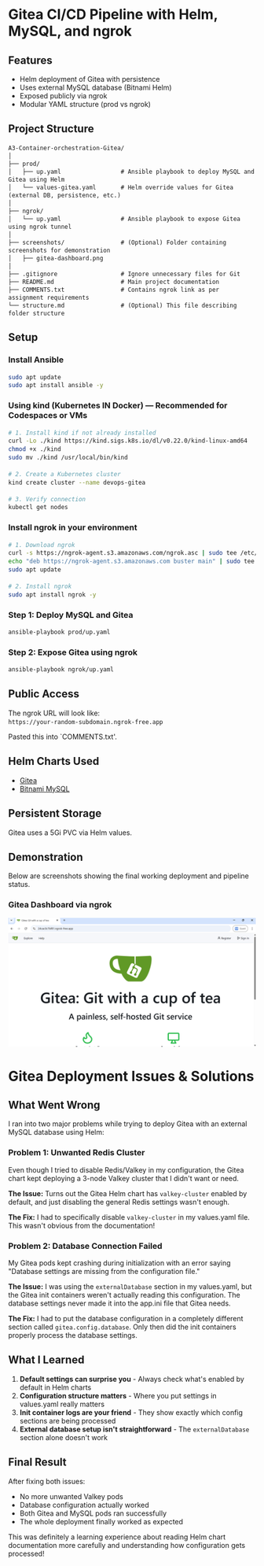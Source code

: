 # Gitea CI/CD Pipeline with Helm, MySQL, and ngrok

## Features
- Helm deployment of Gitea with persistence
- Uses external MySQL database (Bitnami Helm)
- Exposed publicly via ngrok
- Modular YAML structure (prod vs ngrok)

## Project Structure
```
A3-Container-orchestration-Gitea/
│
├── prod/
│   ├── up.yaml                 # Ansible playbook to deploy MySQL and Gitea using Helm
│   └── values-gitea.yaml       # Helm override values for Gitea (external DB, persistence, etc.)
│
├── ngrok/
│   └── up.yaml                 # Ansible playbook to expose Gitea using ngrok tunnel
│
├── screenshots/                # (Optional) Folder containing screenshots for demonstration
│   ├── gitea-dashboard.png
│
├── .gitignore                  # Ignore unnecessary files for Git
├── README.md                   # Main project documentation
├── COMMENTS.txt                # Contains ngrok link as per assignment requirements
└── structure.md                # (Optional) This file describing folder structure
```

## Setup

### Install Ansible

```bash
sudo apt update
sudo apt install ansible -y
```

### Using kind (Kubernetes IN Docker) — Recommended for Codespaces or VMs

```bash
# 1. Install kind if not already installed
curl -Lo ./kind https://kind.sigs.k8s.io/dl/v0.22.0/kind-linux-amd64
chmod +x ./kind
sudo mv ./kind /usr/local/bin/kind

# 2. Create a Kubernetes cluster
kind create cluster --name devops-gitea

# 3. Verify connection
kubectl get nodes

```

### Install ngrok in your environment

```bash
# 1. Download ngrok
curl -s https://ngrok-agent.s3.amazonaws.com/ngrok.asc | sudo tee /etc/apt/trusted.gpg.d/ngrok.asc >/dev/null
echo "deb https://ngrok-agent.s3.amazonaws.com buster main" | sudo tee /etc/apt/sources.list.d/ngrok.list
sudo apt update

# 2. Install ngrok
sudo apt install ngrok -y
```


### Step 1: Deploy MySQL and Gitea
```bash
ansible-playbook prod/up.yaml
```

### Step 2: Expose Gitea using ngrok
```bash
ansible-playbook ngrok/up.yaml
```

## Public Access

The ngrok URL will look like:  
`https://your-random-subdomain.ngrok-free.app`

Pasted this into `COMMENTS.txt'.

## Helm Charts Used
- [Gitea](https://dl.gitea.io/charts/)
- [Bitnami MySQL](https://bitnami.com/stack/mysql/helm)

## Persistent Storage
Gitea uses a 5Gi PVC via Helm values.

## Demonstration

Below are screenshots showing the final working deployment and pipeline status.

### Gitea Dashboard via ngrok
![Gitea Dashboard](./screenshots/gitea-dashboard.png)


# Gitea Deployment Issues & Solutions

## What Went Wrong

I ran into two major problems while trying to deploy Gitea with an external MySQL database using Helm:

### Problem 1: Unwanted Redis Cluster
Even though I tried to disable Redis/Valkey in my configuration, the Gitea chart kept deploying a 3-node Valkey cluster that I didn't want or need.

**The Issue:** Turns out the Gitea Helm chart has `valkey-cluster` enabled by default, and just disabling the general Redis settings wasn't enough.

**The Fix:** I had to specifically disable `valkey-cluster` in my values.yaml file. This wasn't obvious from the documentation!

### Problem 2: Database Connection Failed
My Gitea pods kept crashing during initialization with an error saying "Database settings are missing from the configuration file."

**The Issue:** I was using the `externalDatabase` section in my values.yaml, but the Gitea init containers weren't actually reading this configuration. The database settings never made it into the app.ini file that Gitea needs.

**The Fix:** I had to put the database configuration in a completely different section called `gitea.config.database`. Only then did the init containers properly process the database settings.

## What I Learned

1. **Default settings can surprise you** - Always check what's enabled by default in Helm charts
2. **Configuration structure matters** - Where you put settings in values.yaml really matters
3. **Init container logs are your friend** - They show exactly which config sections are being processed
4. **External database setup isn't straightforward** - The `externalDatabase` section alone doesn't work

## Final Result

After fixing both issues:
- No more unwanted Valkey pods
- Database configuration actually worked
- Both Gitea and MySQL pods ran successfully
- The whole deployment finally worked as expected

This was definitely a learning experience about reading Helm chart documentation more carefully and understanding how configuration gets processed!
